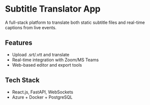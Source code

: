# Subtitle Translator App

A full-stack platform to translate both static subtitle files and real-time captions from live events.

## Features
- Upload .srt/.vtt and translate
- Real-time integration with Zoom/MS Teams
- Web-based editor and export tools

## Tech Stack
- React.js, FastAPI, WebSockets
- Azure + Docker + PostgreSQL
